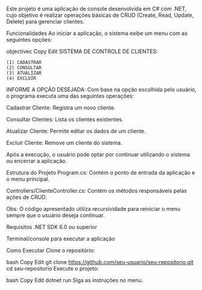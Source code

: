 Este projeto é uma aplicação de console desenvolvida em C# com .NET, cujo objetivo é realizar operações básicas de CRUD (Create, Read, Update, Delete) para gerenciar clientes.

Funcionalidades
Ao iniciar a aplicação, o sistema exibe um menu com as seguintes opções:

objectivec
Copy
Edit
SISTEMA DE CONTROLE DE CLIENTES:

    (1) CADASTRAR
    (2) CONSULTAR
    (3) ATUALIZAR
    (4) EXCLUIR

INFORME A OPÇÃO DESEJADA:
Com base na opção escolhida pelo usuário, o programa executa uma das seguintes operações:

Cadastrar Cliente: Registra um novo cliente.

Consultar Clientes: Lista os clientes existentes.

Atualizar Cliente: Permite editar os dados de um cliente.

Excluir Cliente: Remove um cliente do sistema.

Após a execução, o usuário pode optar por continuar utilizando o sistema ou encerrar a aplicação.

Estrutura do Projeto
Program.cs: Contém o ponto de entrada da aplicação e o menu principal.

Controllers/ClienteController.cs: Contém os métodos responsáveis pelas ações de CRUD.

Obs: O código apresentado utiliza recursividade para reiniciar o menu sempre que o usuário deseja continuar.

Requisitos
.NET SDK 6.0 ou superior

Terminal/console para executar a aplicação

Como Executar
Clone o repositório:

bash
Copy
Edit
git clone https://github.com/seu-usuario/seu-repositorio.git
cd seu-repositorio
Execute o projeto:

bash
Copy
Edit
dotnet run
Siga as instruções no menu.
